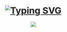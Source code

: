 <a href="https://git.io/typing-svg"><h1 align="center"><img src="https://readme-typing-svg.demolab.com?font=Fira+Code&size=25&pause=1000&color=FDB00F&width=435&lines=.+.+.+42-Cursus-So-Long+.+.+." alt="Typing SVG" /></h1></a>
<p align="center"><img src="https://github.com/byaliego/42-project-badges/blob/main/badges/so_long-bonus.png"/>
